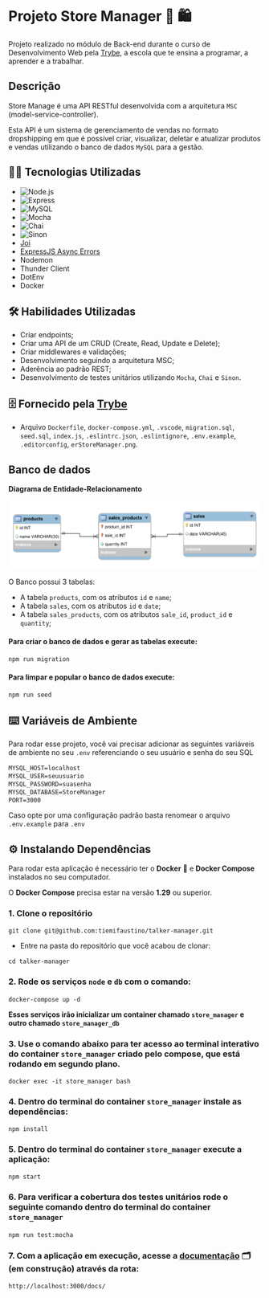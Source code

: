 

# Projeto Store Manager 🏪 🛍️


Projeto realizado no módulo de Back-end durante o curso de Desenvolvimento Web pela [Trybe](https://www.betrybe.com/), a escola que te ensina a programar, a aprender e a trabalhar.


## Descrição

Store Manage é uma API RESTful desenvolvida com a arquitetura `MSC` (model-service-controller).

Esta API é um sistema de gerenciamento de vendas no formato dropshipping em que é possível criar, visualizar, deletar e atualizar produtos e vendas utilizando o banco de dados `MySQL` para a gestão.


## 👩‍💻 Tecnologias Utilizadas

- ![Node.js](https://img.shields.io/badge/Node.js-43853D?style=for-the-badge&logo=node.js&logoColor=white)
- ![Express](https://img.shields.io/badge/Express.js-404D59?style=for-the-badge)                
- ![MySQL](https://img.shields.io/badge/MySQL-00000F?style=for-the-badge&logo=mysql&logoColor=white)
- ![Mocha](https://img.shields.io/badge/mocha.js-323330?style=for-the-badge&logo=mocha&logoColor=Brown)
- ![Chai](https://img.shields.io/badge/chai.js-323330?style=for-the-badge&logo=chai&logoColor=red)
- ![Sinon](https://img.shields.io/badge/sinon.js-323330?style=for-the-badge&logo=sinon)
- [Joi](https://joi.dev/api/?v=17.6.0)
- [ExpressJS Async Errors](https://www.npmjs.com/package/express-async-errors)
- Nodemon
- Thunder Client
- DotEnv
- Docker


## 🛠️ Habilidades Utilizadas

- Criar endpoints;
- Criar uma API de um CRUD (Create, Read, Update e Delete);
- Criar middlewares e validações;
- Desenvolvimento seguindo a arquitetura MSC;
- Aderência ao padrão REST;
- Desenvolvimento de testes unitários utilizando `Mocha`, `Chai` e `Sinon`.


## 🗄️ Fornecido pela [Trybe](https://www.betrybe.com/)

- Arquivo `Dockerfile`, `docker-compose.yml`, `.vscode`, `migration.sql`, `seed.sql`, `index.js`, `.eslintrc.json`, `.eslintignore`, `.env.example`, `.editorconfig`, `erStoreManager.png`.


## Banco de dados

**Diagrama de Entidade-Relacionamento**

![DER](./erStoreManager.png)

O Banco possui 3 tabelas:

- A tabela `products`, com os atributos `id` e `name`;
- A tabela `sales`, com os atributos `id` e `date`;
- A tabela `sales_products`, com os atributos `sale_id`, `product_id` e `quantity`;

#### Para criar o banco de dados e gerar as tabelas execute:
```
npm run migration
```
#### Para limpar e popular o banco de dados execute:
```
npm run seed
```


## ⌨️ Variáveis de Ambiente

Para rodar esse projeto, você vai precisar adicionar as seguintes variáveis de ambiente no seu `.env` referenciando o seu usuário e senha do seu SQL

```
MYSQL_HOST=localhost
MYSQL_USER=seuusuario
MYSQL_PASSWORD=suasenha
MYSQL_DATABASE=StoreManager
PORT=3000
```
Caso opte por uma configuração padrão basta renomear o arquivo `.env.example` para `.env`



## ⚙️ Instalando Dependências

Para rodar esta aplicação é necessário ter o **Docker** 🐳 e **Docker Compose** instalados no seu computador.

O **Docker Compose** precisa estar na versão **1.29** ou superior.



### 1. Clone o repositório
```
git clone git@github.com:tiemifaustino/talker-manager.git
```

  * Entre na pasta do repositório que você acabou de clonar:
```
cd talker-manager
```


### 2. Rode os serviços `node` e `db` com o comando:
```
docker-compose up -d
```
**Esses serviços irão inicializar um container chamado `store_manager` e outro chamado `store_manager_db`**


### 3. Use o comando abaixo para ter acesso ao terminal interativo do container `store_manager` criado pelo compose, que está rodando em segundo plano.
```
docker exec -it store_manager bash
```


### 4. Dentro do terminal do container `store_manager` instale as dependências:
```
npm install
```


### 5. Dentro do terminal do container `store_manager` execute a aplicação:
```
npm start
```


### 6. Para verificar a cobertura dos testes unitários rode o seguinte comando dentro do terminal do container `store_manager` 
```
npm run test:mocha
```

### 7. Com a aplicação em execução, acesse a [documentação](http://localhost:3000/docs/) 🗂️ (em construção) através da rota:
```
http://localhost:3000/docs/
```
